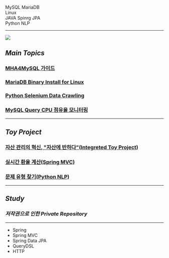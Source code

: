 MySQL MariaDB<br>
Linux<br>
JAVA Spinrg JPA<br>
Python NLP







<!-- ![yeongdonge's github stats](https://github-readme-stats.vercel.app/api?username=yeongdonge&theme=dark&show_icons=true) -->

---
<a target="_blank" href="https://velog.io/@parrineau" ><img src="https://img.shields.io/badge/Velog-20C997?style=for-the-badge&logo=Velog&logoColor=white"/></a>

## _Main Topics_
### <a href="https://velog.io/@parrineau/MHA4MySQL-%EC%84%A4%EC%B9%98-%EA%B0%80%EC%9D%B4%EB%93%9C" target="_blank">MHA4MySQL 가이드</a>
### <a href="https://velog.io/@parrineau/MariaDB-Binary-Install-for-Linux" target="_blank">MariaDB Binary Install for Linux</a>
### <a href="https://velog.io/@parrineau/Data-Crawling-Selenium-%EC%9B%B9-%EB%94%94%EC%9E%90%EC%9D%B4%EB%84%88%EB%A5%BC-%EC%9A%95%ED%95%98%EC%A7%80-%EB%A7%90%EC%9E%90-TIP" target="_blank">Python Selenium Data Crawling</a>
### <a href="https://velog.io/@parrineau/pidstat%EB%A5%BC-%EC%9D%B4%EC%9A%A9%ED%95%9C-%EC%BF%BC%EB%A6%AC-CPU-%EC%A0%90%EC%9C%A0%EC%9C%A8-%EB%AA%A8%EB%8B%88%ED%84%B0%EB%A7%81" target="_blank">MySQL Query CPU 점유율 모니터링</a>
---
## _Toy Project_

### <a href="https://github.com/WeatherIsClear/FallInLoveWithAssets" target="_blank">자산 관리의 혁신, "자산에 반하다"(Integreted Toy Project)</a>
### <a href="https://github.com/yeongdonge/exchange-rate" target="_blank">실시간 환율 계산(Spring MVC)</a>
### <a href="https://github.com/Team-Rev" target="_blank">문제 유형 찾기(Python NLP)</a>



---
## _Study_
### _저작권으로 인한 Private Repository_
---
- Spring
- Spring MVC
- Spring Data JPA
- QueryDSL
- HTTP
